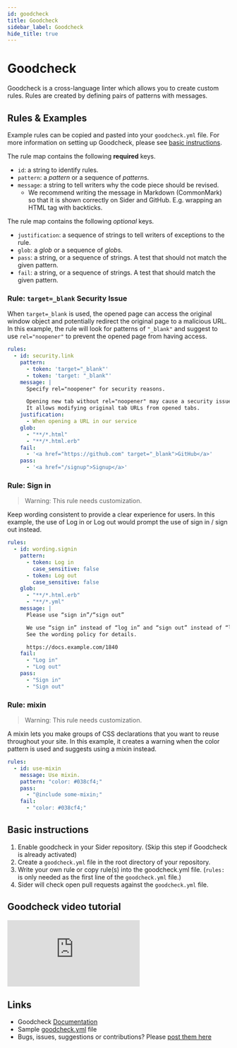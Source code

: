 ```yaml
---
id: goodcheck
title: Goodcheck
sidebar_label: Goodcheck
hide_title: true
---
```


# Goodcheck

Goodcheck is a cross-language linter which allows you to create custom rules. Rules are created by defining pairs of patterns with messages.

## Rules & Examples

Example rules can be copied and pasted into your `goodcheck.yml` file.
For more information on setting up Goodcheck, please see [basic instructions](#basic-instructions).

The rule map contains the following **required** keys.

- `id`: a string to identify rules.
- `pattern`: a _pattern_ or a sequence of *pattern*s.
- `message`: a string to tell writers why the code piece should be revised.
  - We recommend writing the message in Markdown (CommonMark) so that it is shown correctly on Sider and GitHub. E.g. wrapping an HTML tag with backticks.

The rule map contains the following _optional_ keys.

- `justification`: a sequence of strings to tell writers of exceptions to the rule.
- `glob`: a _glob_ or a sequence of *glob*s.
- `pass`: a string, or a sequence of strings. A test that should not match the given pattern.
- `fail`: a string, or a sequence of strings. A test that should match the given pattern.

### Rule: `target=_blank` Security Issue

When `target=_blank` is used, the opened page can access the original window object and potentially redirect the original page to a malicious URL. In this example, the rule will look for patterns of `"_blank"` and suggest to use `rel="noopener"` to prevent the opened page from having access.

```yaml
rules:
  - id: security.link
    pattern:
      - token: 'target="_blank"'
      - token: 'target: "_blank"'
    message: |
      Specify rel="noopener" for security reasons.

      Opening new tab without rel="noopener" may cause a security issue.
      It allows modifying original tab URLs from opened tabs.
    justification:
      - When opening a URL in our service
    glob:
      - "**/*.html"
      - "**/*.html.erb"
    fail:
      - '<a href="https://github.com" target="_blank">GitHub</a>'
    pass:
      - '<a href="/signup">Signup</a>'
```

### Rule: Sign in

> Warning: This rule needs customization.

Keep wording consistent to provide a clear experience for users. In this example, the use of Log in or Log out would prompt the use of sign in / sign out instead.

```yaml
rules:
  - id: wording.signin
    pattern:
      - token: Log in
        case_sensitive: false
      - token: Log out
        case_sensitive: false
    glob:
      - "**/*.html.erb"
      - "**/*.yml"
    message: |
      Please use “sign in”/“sign out”

      We use “sign in” instead of “log in” and “sign out” instead of “log out”.
      See the wording policy for details.

      https://docs.example.com/1840
    fail:
      - "Log in"
      - "Log out"
    pass:
      - "Sign in"
      - "Sign out"
```

### Rule: mixin

> Warning: This rule needs customization.

A mixin lets you make groups of CSS declarations that you want to reuse throughout your site. In this example, it creates a warning when the color pattern is used and suggests using a mixin instead.

```yaml
rules:
  - id: use-mixin
    message: Use mixin.
    pattern: "color: #038cf4;"
    pass:
      - "@include some-mixin;"
    fail:
      - "color: #038cf4;"
```

## Basic instructions

1. Enable goodcheck in your Sider repository. (Skip this step if Goodcheck is already activated)
2. Create a `goodcheck.yml` file in the root directory of your repository.
3. Write your own rule or copy rule(s) into the goodcheck.yml file.
   (`rules:` is only needed as the first line of the `goodcheck.yml` file.)
4. Sider will check open pull requests against the `goodcheck.yml` file.

## Goodcheck video tutorial

<div class="Video">
 <iframe class="Video__iframe" src="https://www.youtube.com/embed/8Zpm2gguE1M" frameborder="0" allowfullscreen></iframe>
</div>

## Links

- Goodcheck [Documentation](https://github.com/sider/goodcheck)
- Sample [goodcheck.yml](https://github.com/sider/goodcheck/blob/HEAD/sample.yml) file
- Bugs, issues, suggestions or contributions? Please [post them here](https://github.com/sider/goodcheck/issues)
